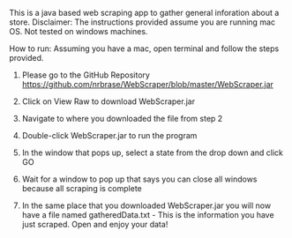 This is a java based web scraping app to gather general inforation about a store. 
Disclaimer: The instructions provided assume you are running mac OS. Not tested on windows machines.

How to run:
Assuming you have a mac, open terminal and follow the steps provided.
1) Please go to the GitHub Repository 
	https://github.com/nrbrase/WebScraper/blob/master/WebScraper.jar
2) Click on View Raw to download WebScraper.jar

3) Navigate to where you downloaded the file from step 2

4) Double-click WebScraper.jar to run the program

5) In the window that pops up, select a state from the drop down and click GO

6) Wait for a window to pop up that says you can close all windows because all scraping is complete

7) In the same place that you downloaded WebScraper.jar you will now have a file named gatheredData.txt - This is the information you have just scraped. Open and enjoy your data!
